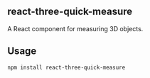 ## react-three-quick-measure

A React component for measuring 3D objects.

## Usage

```bash
npm install react-three-quick-measure
```
